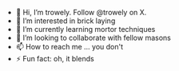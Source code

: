 - 👋 Hi, I’m trowely.  Follow @trowely on X.
- 👀 I’m interested in brick laying
- 🌱 I’m currently learning mortor techniques
- 💞️ I’m looking to collaborate with fellow masons
- 📫 How to reach me ... you don't
- ⚡ Fun fact: oh, it blends
